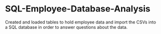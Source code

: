 # SQL-Employee-Database-Analysis

Created and loaded tables to hold employee data and import the CSVs into a SQL database in order to answer questions about the data. 
